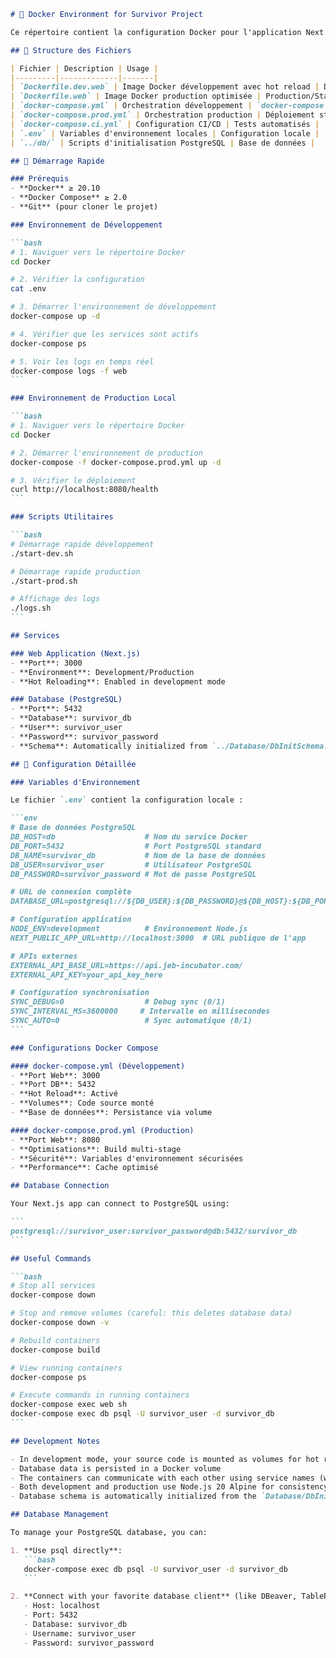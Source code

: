 ````markdown
# 🐳 Docker Environment for Survivor Project

Ce répertoire contient la configuration Docker pour l'application Next.js Survivor, permettant un déploiement local simplifié et cohérent.

## 📁 Structure des Fichiers

| Fichier | Description | Usage |
|---------|-------------|-------|
| `Dockerfile.dev.web` | Image Docker développement avec hot reload | Développement local |
| `Dockerfile.web` | Image Docker production optimisée | Production/Staging |
| `docker-compose.yml` | Orchestration développement | `docker-compose up` |
| `docker-compose.prod.yml` | Orchestration production | Déploiement staging/prod |
| `docker-compose.ci.yml` | Configuration CI/CD | Tests automatisés |
| `.env` | Variables d'environnement locales | Configuration locale |
| `../db/` | Scripts d'initialisation PostgreSQL | Base de données |

## 🚀 Démarrage Rapide

### Prérequis
- **Docker** ≥ 20.10
- **Docker Compose** ≥ 2.0
- **Git** (pour cloner le projet)

### Environnement de Développement

```bash
# 1. Naviguer vers le répertoire Docker
cd Docker

# 2. Vérifier la configuration
cat .env

# 3. Démarrer l'environnement de développement
docker-compose up -d

# 4. Vérifier que les services sont actifs
docker-compose ps

# 5. Voir les logs en temps réel
docker-compose logs -f web
```

### Environnement de Production Local

```bash
# 1. Naviguer vers le répertoire Docker
cd Docker

# 2. Démarrer l'environnement de production
docker-compose -f docker-compose.prod.yml up -d

# 3. Vérifier le déploiement
curl http://localhost:8080/health
```

### Scripts Utilitaires

```bash
# Démarrage rapide développement
./start-dev.sh

# Démarrage rapide production
./start-prod.sh

# Affichage des logs
./logs.sh
```

## Services

### Web Application (Next.js)
- **Port**: 3000
- **Environment**: Development/Production
- **Hot Reloading**: Enabled in development mode

### Database (PostgreSQL)
- **Port**: 5432
- **Database**: survivor_db
- **User**: survivor_user
- **Password**: survivor_password
- **Schema**: Automatically initialized from `../Database/DbInitSchema.sql`

## 🔧 Configuration Détaillée

### Variables d'Environnement

Le fichier `.env` contient la configuration locale :

```env
# Base de données PostgreSQL
DB_HOST=db                    # Nom du service Docker
DB_PORT=5432                  # Port PostgreSQL standard
DB_NAME=survivor_db           # Nom de la base de données
DB_USER=survivor_user         # Utilisateur PostgreSQL
DB_PASSWORD=survivor_password # Mot de passe PostgreSQL

# URL de connexion complète
DATABASE_URL=postgresql://${DB_USER}:${DB_PASSWORD}@${DB_HOST}:${DB_PORT}/${DB_NAME}

# Configuration application
NODE_ENV=development          # Environnement Node.js
NEXT_PUBLIC_APP_URL=http://localhost:3000  # URL publique de l'app

# APIs externes
EXTERNAL_API_BASE_URL=https://api.jeb-incubator.com/
EXTERNAL_API_KEY=your_api_key_here

# Configuration synchronisation
SYNC_DEBUG=0                  # Debug sync (0/1)
SYNC_INTERVAL_MS=3600000     # Intervalle en millisecondes
SYNC_AUTO=0                   # Sync automatique (0/1)
```

### Configurations Docker Compose

#### docker-compose.yml (Développement)
- **Port Web**: 3000
- **Port DB**: 5432
- **Hot Reload**: Activé
- **Volumes**: Code source monté
- **Base de données**: Persistance via volume

#### docker-compose.prod.yml (Production)
- **Port Web**: 8080
- **Optimisations**: Build multi-stage
- **Sécurité**: Variables d'environnement sécurisées
- **Performance**: Cache optimisé

## Database Connection

Your Next.js app can connect to PostgreSQL using:

```
postgresql://survivor_user:survivor_password@db:5432/survivor_db
```

## Useful Commands

```bash
# Stop all services
docker-compose down

# Stop and remove volumes (careful: this deletes database data)
docker-compose down -v

# Rebuild containers
docker-compose build

# View running containers
docker-compose ps

# Execute commands in running containers
docker-compose exec web sh
docker-compose exec db psql -U survivor_user -d survivor_db
```

## Development Notes

- In development mode, your source code is mounted as volumes for hot reloading
- Database data is persisted in a Docker volume
- The containers can communicate with each other using service names (web, db)
- Both development and production use Node.js 20 Alpine for consistency
- Database schema is automatically initialized from the `Database/DbInitSchema.sql` file

## Database Management

To manage your PostgreSQL database, you can:

1. **Use psql directly**:
   ```bash
   docker-compose exec db psql -U survivor_user -d survivor_db
   ```

2. **Connect with your favorite database client** (like DBeaver, TablePlus, etc.):
   - Host: localhost
   - Port: 5432
   - Database: survivor_db
   - Username: survivor_user
   - Password: survivor_password

````
